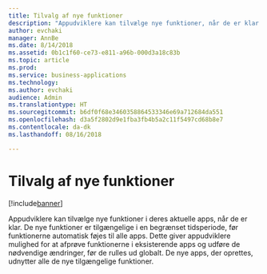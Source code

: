 ```yaml
---
title: Tilvalg af nye funktioner
description: "Appudviklere kan tilvælge nye funktioner, når de er klar til at bruge dem"
author: evchaki
manager: AnnBe
ms.date: 8/14/2018
ms.assetid: 0b1c1f60-ce73-e811-a96b-000d3a18c83b
ms.topic: article
ms.prod: 
ms.service: business-applications
ms.technology: 
ms.author: evchaki
audience: Admin
ms.translationtype: HT
ms.sourcegitcommit: b6df0f68e3460358864533346e69a712684da551
ms.openlocfilehash: d3a5f2802d9e1fba3fb4b5a2c11f5497cd68b8e7
ms.contentlocale: da-dk
ms.lasthandoff: 08/16/2018

---
```

# <a name="opting-in-to-new-features"></a>Tilvalg af nye funktioner


[!include[banner](../../includes/banner.md)]

Appudviklere kan tilvælge nye funktioner i deres aktuelle apps, når de er klar. De nye funktioner er tilgængelige i en begrænset tidsperiode, før funktionerne automatisk føjes til alle apps. Dette giver appudviklere mulighed for at afprøve funktionerne i eksisterende apps og udføre de nødvendige ændringer, før de rulles ud globalt. De nye apps, der oprettes, udnytter alle de nye tilgængelige funktioner.

